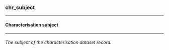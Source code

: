 ### chr_subject



------
#### Characterisation subject



------
###### The subject of the characterisation dataset record.